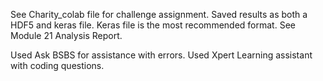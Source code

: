 See Charity_colab file for challenge assignment.
Saved results as both a HDF5 and keras file. Keras file is the most recommended format.
See Module 21 Analysis Report.

Used Ask BSBS for assistance with errors.
Used Xpert Learning assistant with coding questions.
